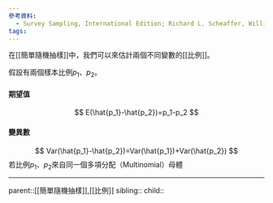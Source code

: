 ```yaml
---
參考資料:
  - Survey Sampling, International Edition; Richard L. Scheaffer, William Mendenhall. III
tags:
---
```

在[[簡單隨機抽樣]]中，我們可以來估計兩個不同變數的[[比例]]。

假設有兩個樣本比例$p_1$、$p_2$。
#### 期望值
$$
E(\hat{p_1}-\hat{p_2})=p_1-p_2
$$
#### 變異數
$$
Var(\hat{p_1}-\hat{p_2})=Var(\hat{p_1})+Var(\hat{p_2})
$$
若比例$p_1$、$p_2$來自同一個多項分配（Multinomial）母體

- - -
parent::[[簡單隨機抽樣]],[[比例]]
sibling::
child::